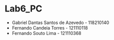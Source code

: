 # Lab6_PC

- Gabriel Dantas Santos de Azevedo - 118210140
- Fernando Candeia Torres - 121110118
- Fernando Souto Lima - 121110368

